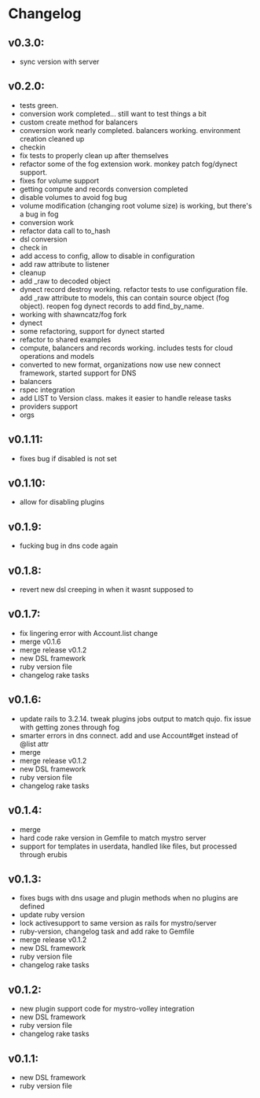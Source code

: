 # Changelog

## v0.3.0:
* sync version with server

## v0.2.0:
* tests green.
* conversion work completed... still want to test things a bit
* custom create method for balancers
* conversion work nearly completed. balancers working. environment creation cleaned up
* checkin
* fix tests to properly clean up after themselves
* refactor some of the fog extension work. monkey patch fog/dynect support.
* fixes for volume support
* getting compute and records conversion completed
* disable volumes to avoid fog bug
* volume modification (changing root volume size) is working, but there's a bug in fog
* conversion work
* refactor data call to to_hash
* dsl conversion
* check in
* add access to config, allow to disable in configuration
* add raw attribute to listener
* cleanup
* add _raw to decoded object
* dynect record destroy working. refactor tests to use configuration file. add _raw attribute to models, this can contain source object (fog object). reopen fog dynect records to add find_by_name.
* working with shawncatz/fog fork
* dynect
* some refactoring, support for dynect started
* refactor to shared examples
* compute, balancers and records working. includes tests for cloud operations and models
* converted to new format, organizations now use new connect framework, started support for DNS
* balancers
* rspec integration
* add LIST to Version class. makes it easier to handle release tasks
* providers support
* orgs

## v0.1.11:
* fixes bug if disabled is not set

## v0.1.10:
* allow for disabling plugins

## v0.1.9:
* fucking bug in dns code again

## v0.1.8:
* revert new dsl creeping in when it wasnt supposed to

## v0.1.7:
* fix lingering error with Account.list change
* merge v0.1.6
* merge release v0.1.2
* new DSL framework
* ruby version file
* changelog rake tasks

## v0.1.6:
* update rails to 3.2.14. tweak plugins jobs output to match qujo. fix issue with getting zones through fog
* smarter errors in dns connect. add and use Account#get instead of @list attr
* merge
* merge release v0.1.2
* new DSL framework
* ruby version file
* changelog rake tasks

## v0.1.4:
* merge
* hard code rake version in Gemfile to match mystro server
* support for templates in userdata, handled like files, but processed through erubis

## v0.1.3:
* fixes bugs with dns usage and plugin methods when no plugins are defined
* update ruby version
* lock activesupport to same version as rails for mystro/server
* ruby-version, changelog task and add rake to Gemfile
* merge release v0.1.2
* new DSL framework
* ruby version file
* changelog rake tasks

## v0.1.2:
* new plugin support code for mystro-volley integration
* new DSL framework
* ruby version file
* changelog rake tasks

## v0.1.1:
* new DSL framework
* ruby version file

